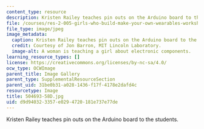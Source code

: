 ```yaml
---
content_type: resource
description: Kristen Railey teaches pin outs on the Arduino board to the students.
file: /courses/res-2-005-girls-who-build-make-your-own-wearables-workshop-spring-2015/d9d940323357e0294720181e737e77de_504693-58D.jpg
file_type: image/jpeg
image_metadata:
  caption: Kristen Railey teaches pin outs on the Arduino board to the students.
  credit: Courtesy of Jon Barron, MIT Lincoln Laboratory.
  image-alt: A woman is teaching a girl about electronic components.
learning_resource_types: []
license: https://creativecommons.org/licenses/by-nc-sa/4.0/
ocw_type: OCWImage
parent_title: Image Gallery
parent_type: SupplementalResourceSection
parent_uid: 31be0b31-a028-1436-f17f-4178e2dafd4c
resourcetype: Image
title: 504693-58D.jpg
uid: d9d94032-3357-e029-4720-181e737e77de
---
```

Kristen Railey teaches pin outs on the Arduino board to the students.